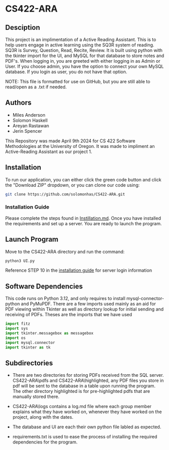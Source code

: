 # CS422-ARA

## Desciption
This project is an implimentation of a Active Reading Assistant. This is to help users engage in active learning using the SQ3R system of reading. SQ3R is Survey, Question, Read, Recite, Review. It is built using python with the tkinter import for the UI, and MySQL for that database to store notes and PDF's. When logging in, you are greeted with either logging in as Admin or User. If you choose admin, you have the option to connect your own MySQL database. If you login as user, you do not have that option.

NOTE: This file is formatted for use on GitHub, but you are still able to read/open as a .txt if needed.

## Authors
- Miles Anderson
- Solomon Haskell
- Areyan Rastawan
- Jerin Spencer

This Repository was made April 9th 2024 for CS 422 Software Methodologies at the University of Oregon. It was made to impliment an Active-Reading Assistant as our project 1.

## Installation
To run our application, you can either click the green code button and click the "Download ZIP" dropdown, or you can clone our code using:
```bash
git clone https://github.com/solomonhas/CS422-ARA.git
```
### Installation Guide
Please complete the steps found in [Instillation.md](https://github.com/solomonhas/CS422-ARA/blob/main/Installation.md). Once you have installed the requirements and set up a server. You are ready to launch the program.

## Launch Program
Move to the CS422-ARA directory and run the command:
```bash
python3 UI.py
```
Reference STEP 10 in the [installation guide](https://github.com/solomonhas/CS422-ARA/blob/main/Installation.md) for server login information

## Software Dependencies
This code runs on Python 3.12, and only requires to install mysql-connector-python and PyMuPDF. There are a few imports used mainly as an aid for PDF viewing within Tkinter as well as directory lookup for initial sending and receiving of PDFs. Theses are the imports that we have used

```python
import fitz
import sys
import tkinter.messagebox as messagebox
import os
import mysql.connector
import tkinter as tk
```

## Subdirectories
- There are two directories for storing PDFs received from the SQL server. CS422-ARA\pdfs and CS422-ARA\highlighted, any PDF files you store in pdf will be sent to the database in a table upon running the program. The other directory highlighted is for pre-highlighted pdfs that are manually stored there.

- CS422-ARA\logs contains a log.md file where each group member explains what they have worked on, whenever they have worked on the project, along with the dates.

- The database and UI are each their own python file labled as expected.

- requirements.txt is used to ease the process of installing the required dependencies for the program.